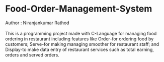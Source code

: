 # Food-Order-Management-System
Author : Niranjankumar Rathod <br> <br>
This is a programming project made with C-Language for managing food ordering in restaurant including features like Order-for ordering food by customers; Serve-for  making  managing smoother for restaurant staff; and Display-to make data entry of restaurant services such as total earning, orders and served orders.
